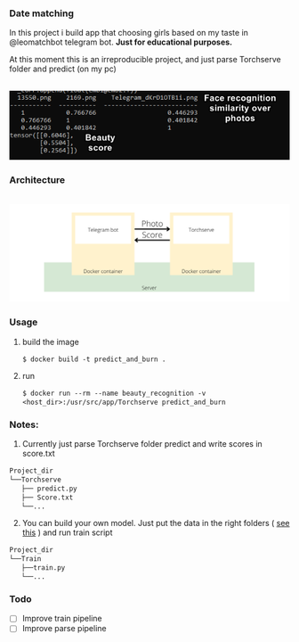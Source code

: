 ### Date matching

In this project i build app that choosing girls based on my taste in @leomatchbot telegram bot. **Just for educational purposes.**

At this moment this is an irreproducible project, and just parse Torchserve folder and predict (on my pc)

<br><img src="img/docker job.png">
<!-- <br><img src="Pipeline.png"> -->

### Architecture
<br><img src="img/Docker.png">


### Usage
1. build the image
    ```
    $ docker build -t predict_and_burn .
    ```

2. run
    ```
    $ docker run --rm --name beauty_recognition -v <host_dir>:/usr/src/app/Torchserve predict_and_burn 
    ```

### Notes: 
1. Currently just parse Torchserve folder predict and write scores in score.txt
```
Project_dir
└──Torchserve
   ├── predict.py
   ├── Score.txt
   └──...
```

2. You can  build your own model.
Just put the data in the right folders ( [see this](Train/README.md) ) and run train script
```
Project_dir
└──Train
   ├──train.py
   └──...
```

### Todo

* [ ] Improve train pipeline
* [ ] Improve parse pipeline
